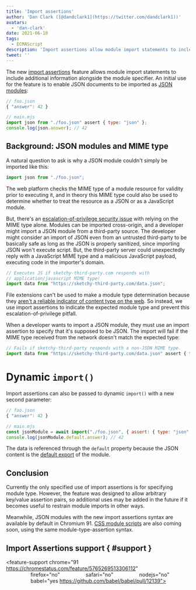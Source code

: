 ```yaml
---
title: 'Import assertions'
author: 'Dan Clark ([@dandclark1](https://twitter.com/dandclark1))'
avatars:
  - 'dan-clark'
date: 2021-06-10
tags:
  - ECMAScript
description: 'Import assertions allow module import statements to include additional information alongside the module specifier'
tweet: ''
---
```


The new [import assertions](https://github.com/tc39/proposal-import-assertions) feature allows module import statements to include additional information alongside the module specifier. An initial use for the feature is to enable JSON documents to be imported as [JSON modules](https://github.com/tc39/proposal-json-modules):

```javascript
// foo.json
{ "answer": 42 }

// main.mjs
import json from "./foo.json" assert { type: "json" };
console.log(json.answer); // 42
```

## Background: JSON modules and MIME type

A natural question to ask is why a JSON module couldn't simply be imported like this:

```javascript
import json from "./foo.json";
```

The web platform checks the MIME type of a module resource for validity prior to executing it, and in theory this MIME type could also be used to determine whether to treat the resource as a JSON or as a JavaScript module.

But, there's an [escalation-of-privilege security issue](https://github.com/w3c/webcomponents/issues/839) with relying on the MIME type alone. Modules can be imported cross-origin, and a developer might import a JSON module from a third-party source. The developer might consider an import of JSON even from an untrusted  third-party to be basically safe as long as the JSON is properly sanitized, since importing JSON won't execute script. But, the third-party server could unexpectedly reply with a JavaScript MIME type and a malicious JavaScript payload, executing code in the importer's domain.

```javascript
// Executes JS if sketchy-third-party.com responds with
// application/javascript MIME type!
import data from "https://sketchy-third-party.com/data.json";
```

File extensions can't be used to make a module type determination because they [aren't a reliable indicator of content type on the web](https://github.com/tc39/proposal-import-assertions/blob/master/content-type-vs-file-extension.md). So instead, we use import assertions to indicate the expected module type and prevent this escalation-of-privilege pitfall.

When a developer wants to import a JSON module, they must use an import assertion to specify that it's supposed to be JSON. The import will fail if the MIME type received from the network doesn't match the expected type:

```javascript
// Fails if sketchy-third-party responds with a non-JSON MIME type.
import data from "https://sketchy-third-party.com/data.json" assert { type: "json" };
```

# Dynamic `import()`

Import assertions can also be passed to dynamic `import()` with a new second parameter:

```javascript
// foo.json
{ "answer": 42 }

// main.mjs
const jsonModule = await import("./foo.json", { assert: { type: "json" } });
console.log(jsonModule.default.answer); // 42
```

The data is referenced through the `default` property because the JSON content is the [default export](https://developer.mozilla.org/en-US/docs/Web/JavaScript/Reference/Statements/import#importing_defaults) of the module.

## Conclusion

Currently the only specified use of import assertions is for specifying module type. However, the feature was designed to allow arbitrary key/value assertion pairs, so additional uses may be added in the future if it becomes useful to restrain module imports in other ways.

Meanwhile, JSON modules with the new import assertions syntax are available by default in Chromium 91. [CSS module scripts](https://chromestatus.com/feature/5948572598009856) are also coming soon, using the same module-type-assertion syntax.

## Import Assertions support { #support }

<feature-support chrome="91 https://chromestatus.com/feature/5765269513306112"
                 firefox="no"
                 safari="no"
                 nodejs="no"
                 babel="yes https://github.com/babel/babel/pull/12139"></feature-support>
